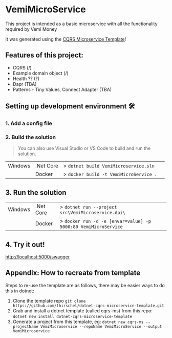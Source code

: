 # VemiMicroService

This project is intended as a basic microservice with all the functionality required by Vemi Money

It was generated using the [CQRS Microservice Template](https://github.com/thirschel/dotnet-cqrs-microservice-template)!

## Features of this project:

* CQRS (/)
* Example domain object (/)
* Health ??  (?)
* Dapr (TBA)
* Patterns - Tiny Values, Connect Adapter (TBA)


## Setting up development environment 🛠

### 1. Add a config file

### 2. Build the solution

> You can also use Visual Studio or VS Code to build and run the solution.

|||||
|-|-|-|-|
|Windows| .Net Core | > ```dotnet build VemiMicroservice.sln``` |
|| Docker | > ```docker build -t VemiMicroService .``` |

## 3. Run the solution

|||||
|-|-|-|-|
|Windows| .Net Core | > ```dotnet run --project src\VemiMicroservice.Api\``` |
|| Docker | > ```docker run -d -e [envar=value] -p 5000:80 VemiMicroService```|

## 4. Try it out!

[http://localhost:5000/swagger](http://localhost:5000/swagger)

## Appendix: How to recreate from template
Steps to re-use the template are as follows, there may be easier ways to do this in dotnet:

1. Clone the template repo ```git clone https://github.com/thirschel/dotnet-cqrs-microservice-template.git```
2. Grab and install a dotnet template (called cqrs-ms) from this repo: ```dotnet new install dotnet-cqrs-microservice-template```
3. Generate a project from this template, eg: ```dotnet new cqrs-ms --projectName VemiMicroservice --repoName VemiMicroService --output VemiMicroservice ```


